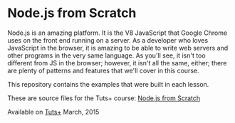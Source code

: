 # Node.js from Scratch

Node.js is an amazing platform. It is the V8 JavaScript that Google Chrome uses on the front end running on a server. As a developer who loves JavaScript in the browser, it is amazing to be able to write web servers and other programs in the very same language. As you'll see, it isn't too different from JS in the browser; however, it isn't all the same, either; there are plenty of patterns and features that we'll cover in this course.

This repository contains the examples that were built in each lesson.

These are source files for the Tuts+ course: [Node.js from Scratch][published url]

Available on [Tuts+](https://tutsplus.com) March, 2015

[published url]: https://code.tutsplus.com/courses/nodejs-from-scratch
